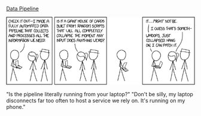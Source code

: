 [Data Pipeline](https://xkcd.com/2054)

![Data Pipeline](./random_comic.png)

"Is the pipeline literally running from your laptop?" "Don't be silly, my laptop disconnects far too often to host a service we rely on. It's running on my phone."

